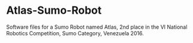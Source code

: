 # Atlas-Sumo-Robot
Software files for a Sumo Robot named Atlas, 2nd place in the VI National Robotics Competition, Sumo Category,  Venezuela 2016.

